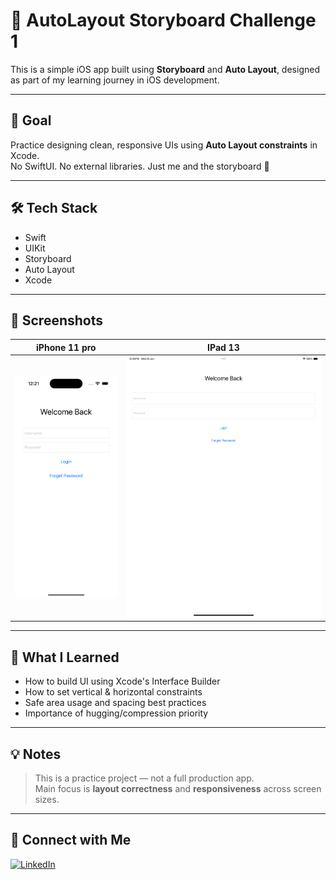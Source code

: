 # 📱 AutoLayout Storyboard Challenge 1

This is a simple iOS app built using **Storyboard** and **Auto Layout**, designed as part of my learning journey in iOS development.

---

## 🎯 Goal

Practice designing clean, responsive UIs using **Auto Layout constraints** in Xcode.  
No SwiftUI. No external libraries. Just me and the storyboard 💪

---

## 🛠️ Tech Stack

- Swift
- UIKit
- Storyboard
- Auto Layout
- Xcode

---

## 📸 Screenshots

| iPhone 11 pro | IPad 13 |
|----------|------------|
| <img src="Login.png" width="200"/> |  <img src="LoginIPad.png" width = "400"/> |


---

## 🚀 What I Learned

- How to build UI using Xcode's Interface Builder
- How to set vertical & horizontal constraints
- Safe area usage and spacing best practices
- Importance of hugging/compression priority

---

## 💡 Notes

> This is a practice project — not a full production app.  
> Main focus is **layout correctness** and **responsiveness** across screen sizes.

---

## 🔗 Connect with Me

[![LinkedIn](https://img.shields.io/badge/LinkedIn-blue?style=flat&logo=linkedin&logoColor=white)](https://www.linkedin.com/in/beshoy-atef-1764ab220)
